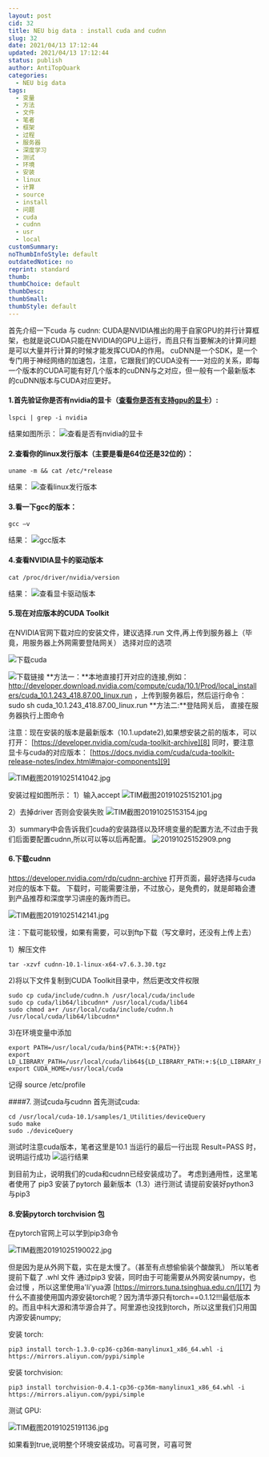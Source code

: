 ```yaml
---
layout: post
cid: 32
title: NEU big data : install cuda and cudnn
slug: 32
date: 2021/04/13 17:12:44
updated: 2021/04/13 17:12:44
status: publish
author: AntiTopQuark
categories: 
  - NEU big data
tags: 
  - 变量
  - 方法
  - 文件
  - 笔者
  - 框架
  - 过程
  - 服务器
  - 深度学习
  - 测试
  - 环境
  - 安装
  - linux
  - 计算
  - source
  - install
  - 问题
  - cuda
  - cudnn
  - usr
  - local
customSummary: 
noThumbInfoStyle: default
outdatedNotice: no
reprint: standard
thumb: 
thumbChoice: default
thumbDesc: 
thumbSmall: 
thumbStyle: default
---
```



首先介绍一下cuda 与 cudnn:
CUDA是NVIDIA推出的用于自家GPU的并行计算框架，也就是说CUDA只能在NVIDIA的GPU上运行，而且只有当要解决的计算问题是可以大量并行计算的时候才能发挥CUDA的作用。
cuDNN是一个SDK，是一个专门用于神经网络的加速包，注意，它跟我们的CUDA没有一一对应的关系，即每一个版本的CUDA可能有好几个版本的cuDNN与之对应，但一般有一个最新版本的cuDNN版本与CUDA对应更好。


<!--more-->


####  1.首先验证你是否有nvidia的显卡（[查看你是否有支持gpu的显卡][1]）:

    lspci | grep -i nvidia 
结果如图所示：
![查看是否有nvidia的显卡][2]

#### 2.查看你的linux发行版本（主要是看是64位还是32位的）：

    uname -m && cat /etc/*release
结果：
![查看linux发行版本][3]
#### 3.看一下gcc的版本：

    gcc –v

结果：
![gcc版本][4]

#### 4.查看NVIDIA显卡的驱动版本

    cat /proc/driver/nvidia/version

结果：
![查看显卡驱动版本][5]

#### 5.现在对应版本的CUDA Toolkit
 在NVIDIA官网下载对应的安装文件，建议选择.run 文件,再上传到服务器上（毕竟，用服务器上外网需要登陆网关）
 选择对应的选项

![下载cuda][6]

![下载链接][7]
**方法一：**本地直接打开对应的连接,例如：http://developer.download.nvidia.com/compute/cuda/10.1/Prod/local_installers/cuda_10.1.243_418.87.00_linux.run ，上传到服务器后，然后运行命令：
    sudo sh cuda_10.1.243_418.87.00_linux.run
**方法二:**登陆网关后，
直接在服务器执行上图命令

注意：现在安装的版本是最新版本（10.1.update2),如果想安装之前的版本，可以打开： [https://developer.nvidia.com/cuda-toolkit-archive][8] 同时，要注意显卡与cuda的对应版本： [https://docs.nvidia.com/cuda/cuda-toolkit-release-notes/index.html#major-components][9]

 ![TIM截图20191025141042.jpg][10]

安装过程如图所示：
1）输入accept
![TIM截图20191025152101.jpg][11]

2）去掉driver 否则会安装失败
![TIM截图20191025153154.jpg][12]

3）summary中会告诉我们cuda的安装路径以及环境变量的配置方法,不过由于我们后面要配置cudnn,所以可以等以后再配置。
![20191025152909.png][13]


#### 6.下载cudnn
https://developer.nvidia.com/rdp/cudnn-archive 打开页面，最好选择与cuda对应的版本下载。
下载时，可能需要注册，不过放心，是免费的，就是邮箱会遭到产品推荐和深度学习讲座的轰炸而已。

![TIM截图20191025142141.jpg][14]

注：下载可能较慢，如果有需要，可以到ftp下载（写文章时，还没有上传上去）

1）解压文件

    tar -xzvf cudnn-10.1-linux-x64-v7.6.3.30.tgz

2)将以下文件复制到CUDA Toolkit目录中，然后更改文件权限

    sudo cp cuda/include/cudnn.h /usr/local/cuda/include
    sudo cp cuda/lib64/libcudnn* /usr/local/cuda/lib64
    sudo chmod a+r /usr/local/cuda/include/cudnn.h /usr/local/cuda/lib64/libcudnn*

3)在环境变量中添加

    export PATH=/usr/local/cuda/bin${PATH:+:${PATH}}
    export LD_LIBRARY_PATH=/usr/local/cuda/lib64${LD_LIBRARY_PATH:+:${LD_LIBRARY_PATH}}
    export CUDA_HOME=/usr/local/cuda

记得 source /etc/profile

####7. 测试cuda与cudnn
首先测试cuda:

    cd /usr/local/cuda-10.1/samples/1_Utilities/deviceQuery
    sudo make
    sudo ./deviceQuery
测试时注意cuda版本，笔者这里是10.1
当运行的最后一行出现 Result=PASS 时，说明运行成功
![运行结果][15]

到目前为止，说明我们的cuda和cudnn已经安装成功了。
考虑到通用性，这里笔者使用了 pip3 安装了pytorch 最新版本（1.3）进行测试
请提前安装好python3 与pip3
#### 8.安装pytorch torchvision 包
在pytorch官网上可以学到pip3命令

![TIM截图20191025190022.jpg][16]

但是因为是从外网下载，实在是太慢了。（甚至有点想偷偷装个酸酸乳）
所以笔者提前下载了 .whl 文件 通过pip3 安装，同时由于可能需要从外网安装numpy，也会过慢 ，所以这里使用a'li'yua源 [https://mirrors.tuna.tsinghua.edu.cn/][17] 为什么不直接使用国内源安装torch呢？因为清华源只有torch==0.1.12!!!最低版本的。而且中科大源和清华源合并了。阿里源也没找到torch，所以这里我们只用国内源安装numpy;

安装 torch:

    pip3 install torch-1.3.0-cp36-cp36m-manylinux1_x86_64.whl -i https://mirrors.aliyun.com/pypi/simple

安装 torchvision:

    pip3 install torchvision-0.4.1-cp36-cp36m-manylinux1_x86_64.whl -i https://mirrors.aliyun.com/pypi/simple

测试 GPU:

![TIM截图20191025191136.jpg][18]

如果看到true,说明整个环境安装成功。可喜可贺，可喜可贺

  [1]: http://developer.nvidia.com/cuda-gpus
  [2]: http://www.sukidesu.top/usr/uploads/2019/10/620974446.jpg
  [3]: http://www.sukidesu.top/usr/uploads/2019/10/4141913285.jpg
  [4]: http://www.sukidesu.top/usr/uploads/2019/10/2421948948.jpg
  [5]: http://www.sukidesu.top/usr/uploads/2019/10/2064247741.jpg
  [6]: http://www.sukidesu.top/usr/uploads/2019/10/2136479571.jpg
  [7]: http://www.sukidesu.top/usr/uploads/2019/10/595507265.jpg
  [8]: https://developer.nvidia.com/cuda-toolkit-archive
  [9]: https://docs.nvidia.com/cuda/cuda-toolkit-release-notes/index.html#major-components
  [10]: http://www.sukidesu.top/usr/uploads/2019/10/1871594082.jpg
  [11]: http://www.sukidesu.top/usr/uploads/2019/10/3441123737.jpg
  [12]: http://www.sukidesu.top/usr/uploads/2019/10/639075412.jpg
  [13]: http://www.sukidesu.top/usr/uploads/2019/10/2467887465.png
  [14]: http://www.sukidesu.top/usr/uploads/2019/10/1790805880.jpg
  [15]: http://www.sukidesu.top/usr/uploads/2019/10/2640236689.jpg
  [16]: http://www.sukidesu.top/usr/uploads/2019/10/4233996891.jpg
  [17]: https://mirrors.aliyun.com/pypi/simple
  [18]: http://www.sukidesu.top/usr/uploads/2019/10/1314637619.jpg